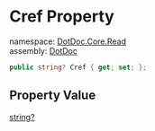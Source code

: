 ﻿# Cref Property

namespace: [DotDoc\.Core\.Read](../../DotDoc.Core.Read.md)<br />
assembly: [DotDoc](../../../DotDoc.md)



```csharp
public string? Cref { get; set; };
```

## Property Value

[string?](https://docs.microsoft.com/dotnet/api/System.String)

